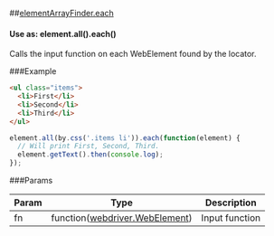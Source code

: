 ##[elementArrayFinder.each](https://github.com/angular/protractor/blob/master/lib/protractor.js#L343)
#### Use as: element.all().each()
Calls the input function on each WebElement found by the locator.


###Example

```html
<ul class="items">
  <li>First</li>
  <li>Second</li>
  <li>Third</li>
</ul>
```

```javascript
element.all(by.css('.items li')).each(function(element) {
  // Will print First, Second, Third.
  element.getText().then(console.log);
});
```



###Params

Param | Type | Description
--- | --- | ---
fn | function([webdriver.WebElement](#webdriverwebelement)) | Input function




